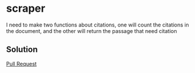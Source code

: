 # scraper

I need to make two functions about citations, one will count the citations in the document, and the other will return the passage that need citation

## Solution

[Pull Request](www.github.com/moh-ash96/scraper/pull/1)

